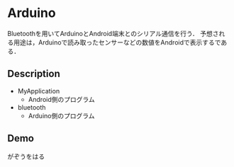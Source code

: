Arduino
===
Bluetoothを用いてArduinoとAndroid端末とのシリアル通信を行う．
予想される用途は，Arduinoで読み取ったセンサーなどの数値をAndroidで表示するである．

## Description
+ MyApplication
	+ Android側のプログラム
+ bluetooth
	+ Arduino側のプログラム

## Demo

がぞうをはる



